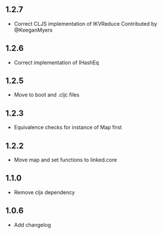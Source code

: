 ## 1.2.7
- Correct CLJS implementation of IKVReduce
Contributed by @KeeganMyers

## 1.2.6
- Correct implementation of IHashEq

## 1.2.5
- Move to boot and .cljc files

## 1.2.3
- Equivalence checks for instance of Map first

## 1.2.2
- Move map and set functions to linked.core

## 1.1.0
- Remove cljx dependency

## 1.0.6
- Add changelog
